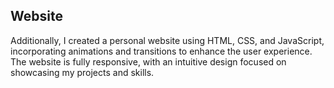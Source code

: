 <h2>Website</h2>
<p>Additionally, I created a personal website using HTML, CSS, and JavaScript, incorporating animations and transitions to enhance the user experience. The website is fully responsive, with an intuitive design focused on showcasing my projects and skills.</p>

